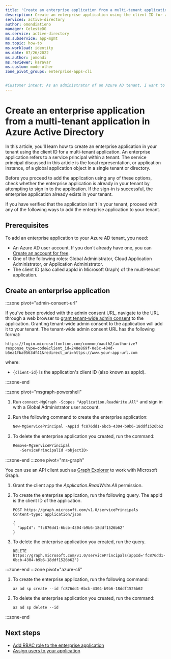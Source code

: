 ```yaml
---
title: 'Create an enterprise application from a multi-tenant application'
description: Create an enterprise application using the client ID for a multi-tenant application.
services: active-directory
author: omondiatieno
manager: CelesteDG
ms.service: active-directory
ms.subservice: app-mgmt
ms.topic: how-to
ms.workload: identity
ms.date: 07/26/2022
ms.author: jomondi
ms.reviewer: karavar
ms.custom: mode-other
zone_pivot_groups: enterprise-apps-cli


#Customer intent: As an administrator of an Azure AD tenant, I want to create an enterprise application using client ID for a multi-tenant application provided by a service provider or independent software vendor.
---
```


# Create an enterprise application from a multi-tenant application in Azure Active Directory

In this article, you'll learn how to create an enterprise application in your tenant using the client ID for a multi-tenant application. An enterprise application refers to a service principal within a tenant. The service principal discussed in this article is the local representation, or application instance, of a global application object in a single tenant or directory. 

Before you proceed to add the application using any of these options, check whether the enterprise application is already in your tenant by attempting to sign in to the application. If the sign-in is successful, the enterprise application already exists in your tenant.

If you have verified that the application isn't in your tenant, proceed with any of the following ways to add the enterprise application to your tenant.

## Prerequisites

To add an enterprise application to your Azure AD tenant, you need:

- An Azure AD user account. If you don't already have one, you can [Create an account for free](https://azure.microsoft.com/free/?WT.mc_id=A261C142F).
- One of the following roles: Global Administrator, Cloud Application Administrator, or Application Administrator.
- The client ID (also called appId in Microsoft Graph) of the multi-tenant application.


## Create an enterprise application

:::zone pivot="admin-consent-url"

If you've been provided with the admin consent URL, navigate to the URL through a web browser to [grant tenant-wide admin consent](grant-admin-consent.md) to the application. Granting tenant-wide admin consent to the application will add it to your tenant. The tenant-wide admin consent URL has the following format:

```http
https://login.microsoftonline.com/common/oauth2/authorize?response_type=code&client_id=248e869f-0e5c-484d-b5ea1fba9563df41&redirect_uri=https://www.your-app-url.com
```
where:

- `{client-id}` is the application's client ID (also known as appId).

:::zone-end

:::zone pivot="msgraph-powershell"

1. Run `connect-MgGraph -Scopes "Application.ReadWrite.All"` and sign in with a Global Administrator user account.
1. Run the following command to create the enterprise application:

   ```powershell
   New-MgServicePrincipal -AppId fc876dd1-6bcb-4304-b9b6-18ddf1526b62
   ```
1. To  delete the enterprise application you created, run the command:

   ```powershell
   Remove-MgServicePrincipal
      -ServicePrincipalId <objectID>
   ```
:::zone-end
:::zone pivot="ms-graph"

You can use an API client such as [Graph Explorer](https://aka.ms/ge) to work with Microsoft Graph.

1. Grant the client app the *Application.ReadWrite.All* permission.

1. To create the enterprise application, run the following query. The appId is the client ID of the application.
   
   ```http
   POST https://graph.microsoft.com/v1.0/servicePrincipals
   Content-type: application/json
   
   {
     "appId": "fc876dd1-6bcb-4304-b9b6-18ddf1526b62"
   }
   
   ```

1. To delete the enterprise application you created, run the query.

    ```http
    DELETE https://graph.microsoft.com/v1.0/servicePrincipals(appId='fc876dd1-6bcb-4304-b9b6-18ddf1526b62')
    ```	
:::zone-end
:::zone pivot="azure-cli"
1. To create the enterprise application, run the following command:
   
   ```azurecli
   az ad sp create --id fc876dd1-6bcb-4304-b9b6-18ddf1526b62
   ```

1. To  delete the enterprise application you created, run the command:

   ```azurecli
   az ad sp delete --id
   ```

:::zone-end

## Next steps

- [Add RBAC role to the enterprise application](../../role-based-access-control/role-assignments-portal.md)
- [Assign users to your application](add-application-portal-assign-users.md)